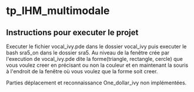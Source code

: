 # tp_IHM_multimodale


## Instructions pour executer le projet


Executer le fichier vocal_ivy.pde dans le dossier vocal_ivy puis executer le bash sra5_on dans le dossier sra5.
Au niveau de la fenêtre crée par l'execution de vocal_ivy.pde dite la forme(triangle, rectangle, cercle) que vous voulez creer en précisant ou non la couleur et en maintenant la souris à l'endroit de la fenêtre où vous voulez que la forme soit creer. 

Parties déplacement et reconnaissance One_dollar_ivy non implémentées.  